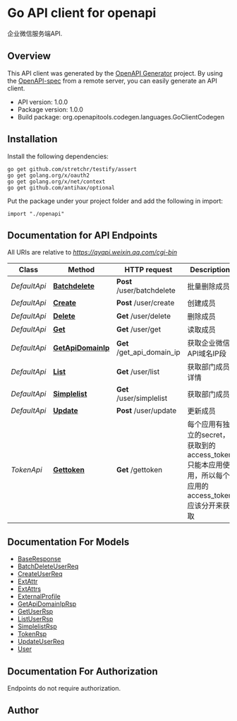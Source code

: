 # Go API client for openapi

企业微信服务端API.

## Overview
This API client was generated by the [OpenAPI Generator](https://openapi-generator.tech) project.  By using the [OpenAPI-spec](https://www.openapis.org/) from a remote server, you can easily generate an API client.

- API version: 1.0.0
- Package version: 1.0.0
- Build package: org.openapitools.codegen.languages.GoClientCodegen

## Installation

Install the following dependencies:

```shell
go get github.com/stretchr/testify/assert
go get golang.org/x/oauth2
go get golang.org/x/net/context
go get github.com/antihax/optional
```

Put the package under your project folder and add the following in import:

```golang
import "./openapi"
```

## Documentation for API Endpoints

All URIs are relative to *https://qyapi.weixin.qq.com/cgi-bin*

Class | Method | HTTP request | Description
------------ | ------------- | ------------- | -------------
*DefaultApi* | [**Batchdelete**](docs/DefaultApi.md#batchdelete) | **Post** /user/batchdelete | 批量删除成员
*DefaultApi* | [**Create**](docs/DefaultApi.md#create) | **Post** /user/create | 创建成员
*DefaultApi* | [**Delete**](docs/DefaultApi.md#delete) | **Get** /user/delete | 删除成员
*DefaultApi* | [**Get**](docs/DefaultApi.md#get) | **Get** /user/get | 读取成员
*DefaultApi* | [**GetApiDomainIp**](docs/DefaultApi.md#getapidomainip) | **Get** /get_api_domain_ip | 获取企业微信API域名IP段
*DefaultApi* | [**List**](docs/DefaultApi.md#list) | **Get** /user/list | 获取部门成员详情
*DefaultApi* | [**Simplelist**](docs/DefaultApi.md#simplelist) | **Get** /user/simplelist | 获取部门成员
*DefaultApi* | [**Update**](docs/DefaultApi.md#update) | **Post** /user/update | 更新成员
*TokenApi* | [**Gettoken**](docs/TokenApi.md#gettoken) | **Get** /gettoken | 每个应用有独立的secret，获取到的access_token只能本应用使用，所以每个应用的access_token应该分开来获取


## Documentation For Models

 - [BaseResponse](docs/BaseResponse.md)
 - [BatchDeleteUserReq](docs/BatchDeleteUserReq.md)
 - [CreateUserReq](docs/CreateUserReq.md)
 - [ExtAttr](docs/ExtAttr.md)
 - [ExtAttrs](docs/ExtAttrs.md)
 - [ExternalProfile](docs/ExternalProfile.md)
 - [GetApiDomainIpRsp](docs/GetApiDomainIpRsp.md)
 - [GetUserRsp](docs/GetUserRsp.md)
 - [ListUserRsp](docs/ListUserRsp.md)
 - [SimplelistRsp](docs/SimplelistRsp.md)
 - [TokenRsp](docs/TokenRsp.md)
 - [UpdateUserReq](docs/UpdateUserReq.md)
 - [User](docs/User.md)


## Documentation For Authorization

 Endpoints do not require authorization.



## Author



